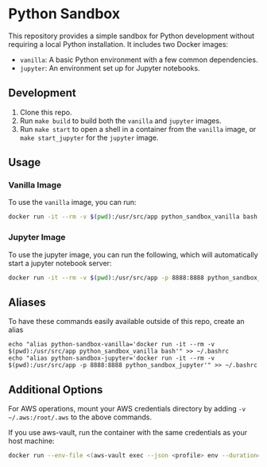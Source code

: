 # Python Sandbox

This repository provides a simple sandbox for Python development without requiring a local Python installation. It includes two Docker images:

- `vanilla`: A basic Python environment with a few common dependencies.
- `jupyter`: An environment set up for Jupyter notebooks.

## Development

1. Clone this repo.
2. Run `make build` to build both the `vanilla` and `jupyter` images.
3. Run `make start` to open a shell in a container from the `vanilla` image, or `make start_jupyter` for the `jupyter` image.

## Usage

### Vanilla Image

To use the `vanilla` image, you can run:

```bash
docker run -it --rm -v $(pwd):/usr/src/app python_sandbox_vanilla bash
```

### Jupyter Image

To use the jupyter image, you can run the following, which will automatically start a jupyter notebook server:

```bash
docker run -it --rm -v $(pwd):/usr/src/app -p 8888:8888 python_sandbox_jupyter
```

## Aliases

To have these commands easily available outside of this repo, create an alias

```
echo "alias python-sandbox-vanilla='docker run -it --rm -v $(pwd):/usr/src/app python_sandbox_vanilla bash'" >> ~/.bashrc
echo "alias python-sandbox-jupyter='docker run -it --rm -v $(pwd):/usr/src/app -p 8888:8888 python_sandbox_jupyter'" >> ~/.bashrc
```



## Additional Options

For AWS operations, mount your AWS credentials directory by adding `-v ~/.aws:/root/.aws` to the above commands.

If you use aws-vault, run the container with the same credentials as your host machine:

```bash
docker run --env-file <(aws-vault exec --json <profile> env --duration=8h) -it --rm -v $(pwd):/usr/src/app python_sandbox_vanilla python bash
```